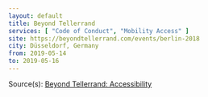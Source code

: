 ```yaml
---
layout: default
title: Beyond Tellerrand
services: [ "Code of Conduct", "Mobility Access" ]
site: https://beyondtellerrand.com/events/berlin-2018
city: Düsseldorf, Germany
from: 2019-05-14
to: 2019-05-16
---
```


Source(s): [Beyond Tellerrand: Accessibility](https://beyondtellerrand.com/accessibility)